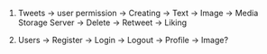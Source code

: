 1. Tweets
  -> user permission
    -> Creating
      -> Text
      -> Image -> Media Storage Server
    -> Delete
    -> Retweet
    -> Liking

2. Users
  -> Register
  -> Login
  -> Logout
  -> Profile
    -> Image?
